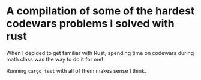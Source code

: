 # A compilation of some of the hardest codewars problems I solved with rust

When I decided to get familiar with Rust, spending time on codewars during math class was the way to do it for me!

Running `cargo test` with all of them makes sense I think.
